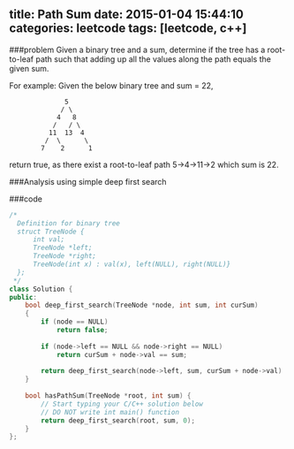 title: Path Sum
date: 2015-01-04 15:44:10
categories: leetcode
tags: [leetcode, c++]
---
###problem
Given a binary tree and a sum, determine if the tree has a root-to-leaf path such that adding up all the values along the path equals the given sum.

<!--more-->
For example:
Given the below binary tree and sum = 22,
```
              5
             / \
            4   8
           /   / \
          11  13  4
         /  \      \
        7    2      1
```
return true, as there exist a root-to-leaf path 5->4->11->2 which sum is 22.

###Analysis
using simple deep first search


###code

``` C++
/*
  Definition for binary tree
  struct TreeNode {
      int val;
      TreeNode *left;
      TreeNode *right;
      TreeNode(int x) : val(x), left(NULL), right(NULL)}
  };
 */
class Solution {
public:
    bool deep_first_search(TreeNode *node, int sum, int curSum)
    {
        if (node == NULL)
            return false;
        
        if (node->left == NULL && node->right == NULL)
            return curSum + node->val == sum;
               
        return deep_first_search(node->left, sum, curSum + node->val) || deep_first_search(node->right, sum, curSum + node->val);
    }
    
    bool hasPathSum(TreeNode *root, int sum) {
        // Start typing your C/C++ solution below
        // DO NOT write int main() function
        return deep_first_search(root, sum, 0);
    }
};
```
